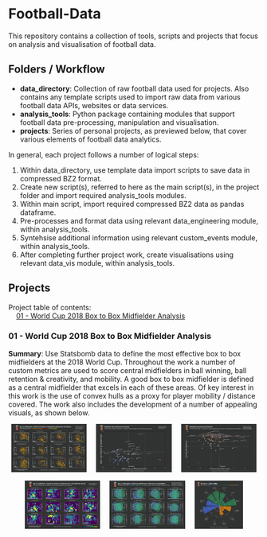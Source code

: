 # Football-Data
This repository contains a collection of tools, scripts and projects that focus on analysis and visualisation of football data.

## Folders / Workflow
- **data_directory**: Collection of raw football data used for projects. Also contains any template scripts used to import raw data from various football data APIs, websites or data services.
- **analysis_tools**: Python package containing modules that support football data pre-processing, manipulation and visualisation.
- **projects**: Series of personal projects, as previewed below, that cover various elements of football data analytics.

In general, each project follows a number of logical steps:
1. Within data_directory, use template data import scripts to save data in compressed BZ2 format.
2. Create new script(s), referred to here as the main script(s), in the project folder and import required analysis_tools modules.
3. Within main script, import required compressed BZ2 data as pandas dataframe.
4. Pre-processes and format data using relevant data_engineering module, within analysis_tools.
5. Syntehsise additional information using relevant custom_events module, within analysis_tools.
6. After completing further project work, create visualisations using relevant data_vis module, within analysis_tools.

## Projects

Project table of contents: <br>
&nbsp; &nbsp; [01 - World Cup 2018 Box to Box Midfielder Analysis](#01---world-cup-2018-box-to-box-midfielder-analysis)

### 01 - World Cup 2018 Box to Box Midfielder Analysis

**Summary**: Use Statsbomb data to define the most effective box to box midfielders at the 2018 World Cup. Throughout the work a number of custom metrics are used to score central midfielders in ball winning, ball retention & creativity, and mobility. A good box to box midfielder is defined as a central midfielder that excels in each of these areas. Of key interest in this work is the use of convex hulls as a proxy for player mobility / distance covered. The work also includes the development of a number of appealing visuals, as shown below.

<p align="center">
  <img width="30%" src="./projects/01_worldcup_b2b_midfielders/top_12_progressive_passers.png"> &nbsp &nbsp
  <img width="30%" src="./projects/01_worldcup_b2b_midfielders/ball_winning_and_recovery.png"> &nbsp &nbsp
  <img width="30%" src="./projects/01_worldcup_b2b_midfielders/passing_under_pressure.png">
</p>
<p align="center">
  <img width="30%" src="./projects/01_worldcup_b2b_midfielders/top_12_pressers.png"> &nbsp &nbsp
  <img width="30%" src="./projects/01_worldcup_b2b_midfielders/top_12_action_distribution.png"> &nbsp &nbsp
  <img width="19.25%" src="./projects/01_worldcup_b2b_midfielders/player_radar_example.png">
</p>
